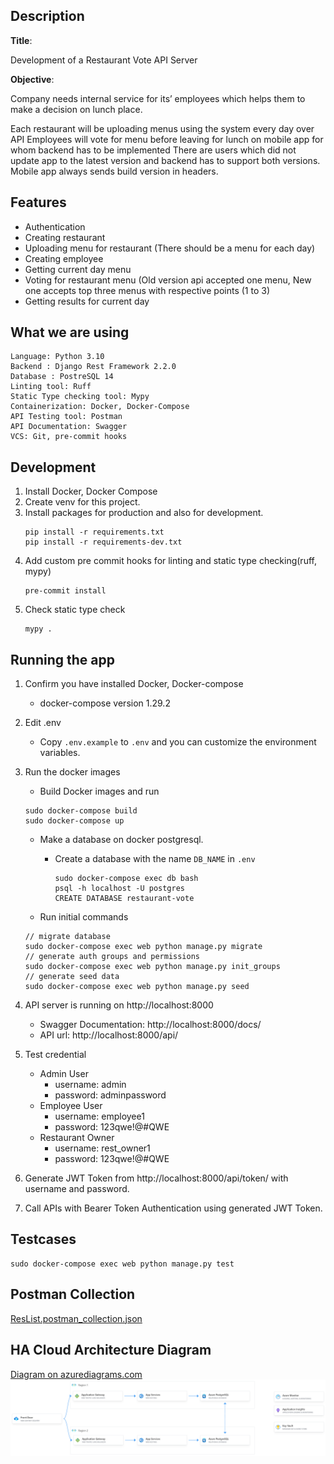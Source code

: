 ## Description
**Title**:

Development of a Restaurant Vote API Server

**Objective**:

Company needs internal service for its’ employees which helps them to make a decision
on lunch place.

Each restaurant will be uploading menus using the system every day over API
Employees will vote for menu before leaving for lunch on mobile app for whom backend has to be implemented
There are users which did not update app to the latest version and backend has to support both versions.
Mobile app always sends build version in headers.

## Features
- Authentication
- Creating restaurant
- Uploading menu for restaurant (There should be a menu for each day)
- Creating employee
- Getting current day menu
- Voting for restaurant menu (Old version api accepted one menu, New one accepts top three menus with respective points (1 to 3)
- Getting results for current day


## What we are using
    Language: Python 3.10
    Backend : Django Rest Framework 2.2.0
    Database : PostreSQL 14
    Linting tool: Ruff
    Static Type checking tool: Mypy
    Containerization: Docker, Docker-Compose
    API Testing tool: Postman
    API Documentation: Swagger
    VCS: Git, pre-commit hooks



## Development
1. Install Docker, Docker Compose
2. Create venv for this project.
3. Install packages for production and also for development.
    ```commandline
    pip install -r requirements.txt
    pip install -r requirements-dev.txt
   ```
4. Add custom pre commit hooks for linting and static type checking(ruff, mypy)
    ```commandline
    pre-commit install
    ```
5. Check static type check
    ```commandline
    mypy .
    ```
## Running the app

1. Confirm you have installed Docker, Docker-compose
    - docker-compose version 1.29.2
2. Edit .env
    - Copy `.env.example` to `.env` and you can customize the environment variables.

3. Run the docker images
    - Build Docker images and run
    ```commandline
    sudo docker-compose build
    sudo docker-compose up
    ```
    - Make a database on docker postgresql.
        - Create a database with the name `DB_NAME` in `.env`
          ```commandline
          sudo docker-compose exec db bash
          psql -h localhost -U postgres
          CREATE DATABASE restaurant-vote
          ```

    - Run initial commands
    ```commandline
    // migrate database
    sudo docker-compose exec web python manage.py migrate
    // generate auth groups and permissions
    sudo docker-compose exec web python manage.py init_groups
    // generate seed data
    sudo docker-compose exec web python manage.py seed
    ```

4. API server is running on http://localhost:8000
    - Swagger Documentation: http://localhost:8000/docs/
    - API url: http://localhost:8000/api/

5. Test credential
    - Admin User
        - username: admin
        - password: adminpassword
    - Employee User
        - username: employee1
        - password: 123qwe!@#QWE
    - Restaurant Owner
        - username: rest_owner1
        - password: 123qwe!@#QWE
6. Generate JWT Token from http://localhost:8000/api/token/ with username and password.

7. Call APIs with Bearer Token Authentication using generated JWT Token.

## Testcases

```commandline
sudo docker-compose exec web python manage.py test
```
## Postman Collection
[ResList.postman_collection.json](docs/ResList.postman_collection.json)

## HA Cloud Architecture Diagram
[Diagram on azurediagrams.com](https://azurediagrams.com/VwCs539m)
![HA Cloud Diagram.png](docs/HA%20Cloud%20Diagram.png)
